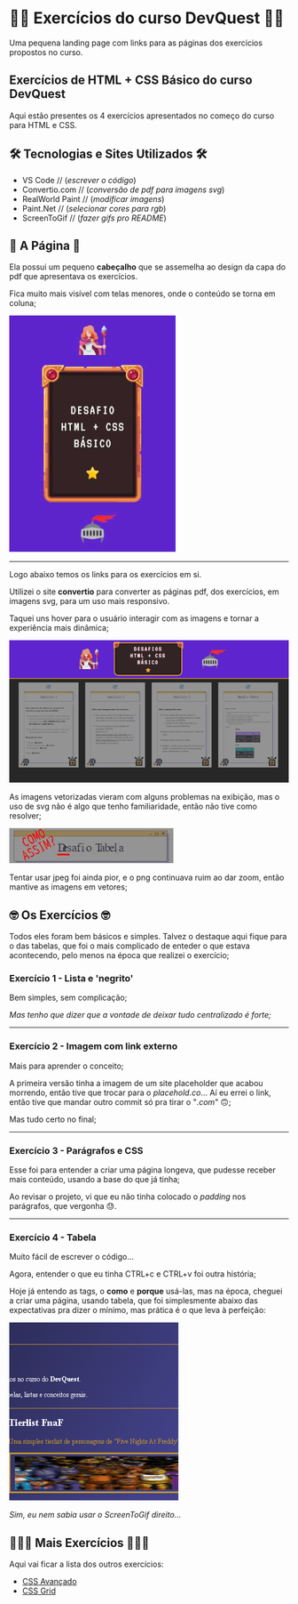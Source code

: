 # 🧙‍♂️ Exercícios do curso DevQuest 🧙‍♂️
Uma pequena landing page com links para as páginas dos exercícios propostos no curso.

## Exercícios de HTML + CSS Básico do curso DevQuest
Aqui estão presentes os 4 exercícios apresentados no começo do curso para HTML e CSS.

## 🛠 Tecnologias e Sites Utilizados 🛠
- VS Code // (*escrever o código*)
- Convertio.com // (*conversão de pdf para imagens svg*)
- RealWorld Paint // (*modificar imagens*)
- Paint.Net // (*selecionar cores para rgb*)
- ScreenToGif // (*fazer gifs pro README*)

## 🧩 A Página 🧩
Ela possui um pequeno **cabeçalho** que se assemelha ao design da capa do pdf que apresentava os exercícios.

Fica muito mais visível com telas menores, onde o conteúdo se torna em coluna;

<img src="src/img-read/capa-pdf.jpg" alt="Design da capa do pdf">

---

Logo abaixo temos os links para os exercícios em si.

Utilizei o site **convertio** para converter as páginas pdf, dos exercícios, em imagens svg, para um uso mais responsivo.

Taquei uns hover para o usuário interagir com as imagens e tornar a experiência mais dinâmica;

<img src="src/img-read/pagina-hover.gif" alt="Parte 'main' do projeto com o link dos exercícios">

As imagens vetorizadas vieram com alguns problemas na exibição, mas o uso de svg não é algo que tenho familiaridade, então não tive como resolver;

<img src="src/img-read/svg-errado.jpg" alt="Exemplo de erro da imagem setorizada">

Tentar usar jpeg foi ainda pior, e o png continuava ruim ao dar zoom, então mantive as imagens em vetores;

## 🤓 Os Exercícios 🤓
Todos eles foram bem básicos e simples. Talvez o destaque aqui fique para o das tabelas, que foi o mais complicado de enteder o que estava acontecendo, pelo menos na época que realizei o exercício;

### Exercício 1 - Lista e 'negrito'
Bem simples, sem complicação;

*Mas tenho que dizer que a vontade de deixar tudo centralizado é forte;*

---
### Exercício 2 - Imagem com link externo
Mais para aprender o conceito;

A primeira versão tinha a imagem de um site placeholder que acabou morrendo, então tive que trocar para o *placehold.co*... Aí eu errei o link, então tive que mandar outro commit só pra tirar o "*.com*" 🙃;

Mas tudo certo no final;

---
### Exercício 3 - Parágrafos e CSS
Esse foi para entender a criar uma página longeva, que pudesse receber mais conteúdo, usando a base do que já tinha;

Ao revisar o projeto, vi que eu não tinha colocado o *padding* nos parágrafos, que vergonha 😓.

---
### Exercício 4 - Tabela
Muito fácil de escrever o código...

Agora, entender o que eu tinha CTRL+c e CTRL+v foi outra história;

Hoje já entendo as tags, o **como** e **porque** usá-las, mas na época, cheguei a criar uma página, usando tabela, que foi simplesmente abaixo das expectativas pra dizer o mínimo, mas prática é o que leva à perfeição:

[<img src="src/img-read/gif-fnaf.gif" alt="Tentativa de entender uma tabela e fazer tudo errado">](https://github.com/Williaw-Al/testando-html-css)

*Sim, eu nem sabia usar o ScreenToGif direito...*

## 👨🏽‍💻 Mais Exercícios 👨🏽‍💻
Aqui vai ficar a lista dos outros exercícios:
- [CSS Avançado](https://github.com/Williaw-Al/exercicios-css-avancado)
- [CSS Grid](https://github.com/Williaw-Al/exercicio-css-grid)